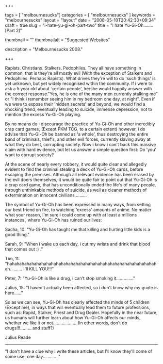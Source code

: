 
+++

tags = [ "melbournesucks"]
categories = [ "melbournesucks" ]
keywords = "melbournesucks"
layout = "layout"
date = "2008-05-10T20:42:30+09:34"
draft = true
slug = "i-hate-yu-gi-oh-part-two"
title = "I hate Yu-Gi-Oh........[Part 2]"

thumbnail = ""
thumbnailalt = "Suggested Websites"

description = "Melbournesucks 2008."

+++

Rapists. Christians. Stalkers. Pedophiles. They all have something in common, that is they're all mostly evil (With the exception of Stalkers and Pedophiles. Perhaps Rapists). What drives they're will to do 'such things' is yet unknown, but yet widely recognised within the community. If i were to ask a 5 year old about 'certain people', he/she would happily answer with the correct response."Yes, he is one of the many men currently stalking me" or "I think i remember seeing him in my bedroom one day, at night". Even if we were to expose their 'hidden secrets' and beyond, we would find a shocking trend, eventually leading to suicide, immense depression, not to mention the excess Yu-Gi-Oh playing.

By no means do i discourage the practice of Yu-Gi-Oh and other incredibly crap card games, (Except PKM TCG, to a certain extent) however, i do advise that Yu-Gi-Oh be banned as 'a whole', thus destroying the entire band of criminals, thief's, and other evil forces, currently slaving away at what they do best, corrupting society. Now i know i can't back this massive claim with hard evidence, but let us answer a simple question first: Do 'you' want to corrupt society?

At the scene of nearly every robbery, it would quite clear and allegedly evident to find the criminal stealing a deck of Yu-Gi-Oh cards, before escaping the premises. Although all relevant evidence has been erased by the evil doers themselves, it would be quite fair to point out that Yu-Gi-Oh is a crap card game, that has unconditionally ended the life's of many people, through unthinkable methods of suicide, as well as cleaner methods of extermination on innocent civilians..........

The symbol of Yu-Gi-Oh has been expressed in many ways, from setting our best friend on fire, to watching 'excess' amounts of anime. No matter what your reason, I'm sure i could come up with at least a millions instances', where Yu-Gi-Oh has ruined our lives:

Sacha, 10: "Yu-Gi-Oh has taught me that killing and hurting little kids is a good thing."

Sarah, 9: "When i wake up each day, i cut my wrists and drink that blood that comes out :) ."

Tim, 11: "hahahahahahahahahahahahahahahahahahahahahahahahahahahahahahahah.......... I'll KILL YOU!!!"

Peter, 7: "Yu-Gi-Oh is like a drug, i can't stop smoking it.............."

Julius, 15: "I haven't actually been affected, so i don't know why my quote is here......"

So as we can see, Yu-Gi-Oh has clearly affected the minds of 5 children (Except me), in ways that will eventually lead them to future professions, such as: Rapist, Stalker, Priest and Drug Dealer. Hopefully in the near future, us humans will further learn about how Yu-Gi-Oh affects our minds, whether we like it or not....................(In other words, don't do drugs!!!..........and stuff?)

Julius Reade
__________________________________________________________

"I don't have a clue why i write these articles, but I'll know they'll come of some use, one day............."